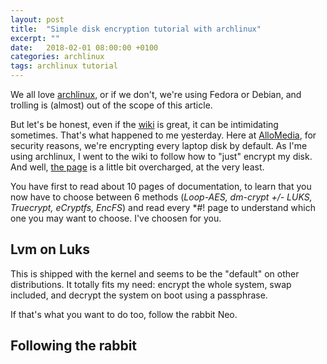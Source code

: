 ```yaml
---
layout: post
title:  "Simple disk encryption tutorial with archlinux"
excerpt: ""
date:   2018-02-01 08:00:00 +0100
categories: archlinux
tags: archlinux tutorial
---
```


We all love [archlinux](https://www.archlinux.org/), or if we don't, we're using Fedora or Debian, and trolling is (almost) out of the scope of this article.

But let's be honest, even if the [wiki](http://wiki.archlinux.org/) is great, it can be intimidating sometimes. That's what happened to me yesterday. Here at [AlloMedia](http://www.allo-media.net), for security reasons, we're encrypting every laptop disk by default. As I'me using archlinux, I went to the wiki to follow how to "just" encrypt my disk. And well, [the page](https://wiki.archlinux.org/index.php/Disk_encryption) is a little bit overcharged, at the very least.

You have first to read about 10 pages of documentation, to learn that you now have to choose between 6 methods (*Loop-AES, dm-crypt +/- LUKS, Truecrypt, eCryptfs, EncFS*) and read every \*#! page to understand which one you may want to choose. I've choosen for you.

## Lvm on Luks

This is shipped with the kernel and seems to be the "default" on other distributions. It totally fits my need: encrypt the whole system, swap included, and decrypt the system on boot using a passphrase.

If that's what you want to do too, follow the rabbit Neo.

## Following the rabbit

